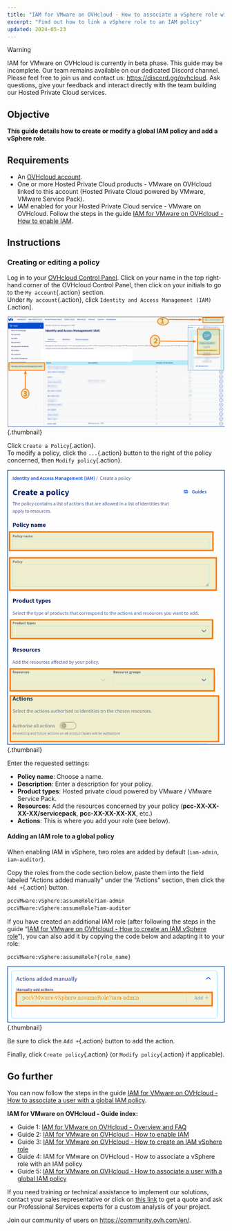 ```yaml
---
title: "IAM for VMware on OVHcloud - How to associate a vSphere role with an IAM policy"
excerpt: "Find out how to link a vSphere role to an IAM policy"
updated: 2024-05-23
---
```


> [!warning]
> IAM for VMware on OVHcloud is currently in beta phase.
> This guide may be incomplete. Our team remains available on our dedicated Discord channel. Please feel free to join us and contact us: <https://discord.gg/ovhcloud>. Ask questions, give your feedback and interact directly with the team building our Hosted Private Cloud services.

## Objective

**This guide details how to create or modify a global IAM policy and add a vSphere role**.

## Requirements

- An [OVHcloud account](/pages/account_and_service_management/account_information/ovhcloud-account-creation).
- One or more Hosted Private Cloud products - VMware on OVHcloud linked to this account (Hosted Private Cloud powered by VMware, VMware Service Pack).
- IAM enabled for your Hosted Private Cloud service - VMware on OVHcloud. Follow the steps in the guide [IAM for VMware on OVHcloud - How to enable IAM](/pages/hosted_private_cloud/hosted_private_cloud_powered_by_vmware/vmware_iam_activation).

## Instructions

### Creating or editing a policy

Log in to your [OVHcloud Control Panel](/links/manager). Click on your name in the top right-hand corner of the OVHcloud Control Panel, then click on your initials to go to the `My account`{.action} section.<br>
Under `My account`{.action}, click `Identity and Access Management (IAM)`{.action].

![OVHCLOUD IAM](images/iam_role_policy_9.png){.thumbnail}

Click `Create a Policy`{.action}.<br>
To modify a policy, click the `...`{.action} button to the right of the policy concerned, then `Modify policy`{.action}.

![IAM POLICY](images/iam_role_policy_10.png){.thumbnail}

Enter the requested settings:

- **Policy name**: Choose a name.
- **Description**: Enter a description for your policy.
- **Product types**: Hosted private cloud powered by VMware / VMware Service Pack.
- **Resources**: Add the resources concerned by your policy (**pcc-XX-XX-XX-XX/servicepack**, **pcc-XX-XX-XX-XX**, etc.)
- **Actions**: This is where you add your role (see below).

#### Adding an IAM role to a global policy

When enabling IAM in vSphere, two roles are added by default (`iam-admin`, `iam-auditor`).

Copy the roles from the code section below, paste them into the field labeled "Actions added manually" under the “Actions” section, then click the `Add +`{.action} button.

```bash
pccVMware:vSphere:assumeRole?iam-admin
pccVMware:vSphere:assumeRole?iam-auditor
```

If you have created an additional IAM role (after following the steps in the guide “[IAM for VMware on OVHcloud - How to create an IAM vSphere role](/pages/hosted_private_cloud/hosted_private_cloud_powered_by_vmware/vmware_iam_role)”), you can also add it by copying the code below and adapting it to your role:

```bash
pccVMware:vSphere:assumeRole?{role_name}
```

![IAM ACTION ADD](images/iam_role_policy_11.png){.thumbnail}

Be sure to click the `Add +`{.action} button to add the action.

Finally, click `Create policy`{.action} (or `Modify policy`{.action} if applicable).

## Go further

You can now follow the steps in the guide [IAM for VMware on OVHcloud - How to associate a user with a global IAM policy](/pages/hosted_private_cloud/hosted_private_cloud_powered_by_vmware/vmware_iam_user_policy).

**IAM for VMware on OVHcloud - Guide index:**

- Guide 1: [IAM for VMware on OVHcloud - Overview and FAQ](/pages/hosted_private_cloud/hosted_private_cloud_powered_by_vmware/vmware_iam_getting_started)
- Guide 2: [IAM for VMware on OVHcloud - How to enable IAM](/pages/hosted_private_cloud/hosted_private_cloud_powered_by_vmware/vmware_iam_activation)
- Guide 3: [IAM for VMware on OVHcloud - How to create an IAM vSphere role](/pages/hosted_private_cloud/hosted_private_cloud_powered_by_vmware/vmware_iam_role)
- Guide 4: IAM for VMware on OVHcloud - How to associate a vSphere role with an IAM policy
- Guide 5: [IAM for VMware on OVHcloud - How to associate a user with a global IAM policy](/pages/hosted_private_cloud/hosted_private_cloud_powered_by_vmware/vmware_iam_user_policy)

If you need training or technical assistance to implement our solutions, contact your sales representative or click on [this link](https://www.ovhcloud.com/de/professional-services/) to get a quote and ask our Professional Services experts for a custom analysis of your project.

Join our community of users on <https://community.ovh.com/en/>.
